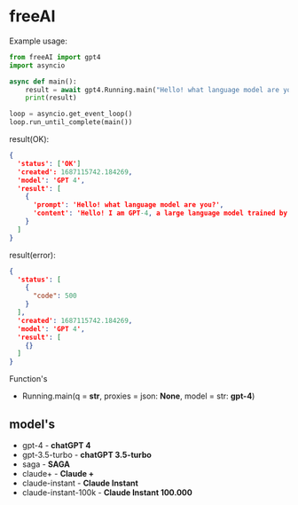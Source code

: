 # freeAI
Example usage:
```python
from freeAI import gpt4
import asyncio

async def main():
    result = await gpt4.Running.main("Hello! what language model are you?")
    print(result)

loop = asyncio.get_event_loop()
loop.run_until_complete(main())
```

result(OK):
```json
{
  'status': ['OK']
  'created': 1687115742.184269,
  'model': 'GPT 4',
  'result': [
    {
      'prompt': 'Hello! what language model are you?',
      'content': 'Hello! I am GPT-4, a large language model trained by OpenAI. I am designed to assist with answering questions, providing information, and engaging in conversation. How can I help you today?'
    }
  ]
}
```
result(error):
```json
{
  'status': [
    {
      "code": 500
    }
  ],
  'created': 1687115742.184269,
  'model': 'GPT 4',
  'result': [
    {}
  ]
}
```
Function's
* Running.main(q = **str**, proxies = json: **None**, model = str: **gpt-4**)
## model's
* gpt-4 - **chatGPT 4**
* gpt-3.5-turbo - **chatGPT 3.5-turbo**
* saga - **SAGA**
* claude+ - **Claude +**
* claude-instant - **Claude Instant**
* claude-instant-100k - **Claude Instant 100.000**